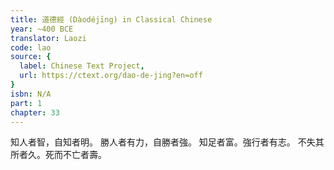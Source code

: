 ```yaml
---
title: 道德經 (Dàodéjīng) in Classical Chinese
year: ~400 BCE
translator: Laozi
code: lao
source: {
  label: Chinese Text Project,
  url: https://ctext.org/dao-de-jing?en=off
}
isbn: N/A
part: 1
chapter: 33
---
```

知人者智，自知者明。
勝人者有力，自勝者強。
知足者富。強行者有志。
不失其所者久。死而不亡者壽。